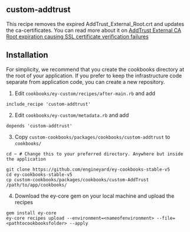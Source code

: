 ## custom-addtrust

This recipe removes the expired AddTrust_External_Root.crt and updates the ca-certificates. You can read more about it on [AddTrust External CA Root expiration causing SSL certificate verification failures](https://support.cloud.engineyard.com/hc/en-us/articles/360048762994-AddTrust-External-CA-Root-expiration-causing-SSL-certificate-verification-failures)

## Installation

For simplicity, we recommend that you create the cookbooks directory at the root of your application. If you prefer to keep the infrastructure code separate from application code, you can create a new repository.

1. Edit `cookbooks/ey-custom/recipes/after-main.rb` and add

  ```
  include_recipe 'custom-addtrust'
  ```

2. Edit `cookbooks/ey-custom/metadata.rb` and add

  ```
  depends 'custom-addtrust'
  ```

3. Copy `custom-cookbooks/packages/cookbooks/custom-addtrust` to `cookbooks/`

  ```
  cd ~ # Change this to your preferred directory. Anywhere but inside the application

  git clone https://github.com/engineyard/ey-cookbooks-stable-v5
  cd ey-cookbooks-stable-v5
  cp custom-cookbooks/packages/cookbooks/custom-AddTrust /path/to/app/cookbooks/
  ```

4. Download the ey-core gem on your local machine and upload the recipes

  ```
  gem install ey-core
  ey-core recipes upload --environment=<nameofenvironment> --file=<pathtocookbooksfolder> --apply
  ```

